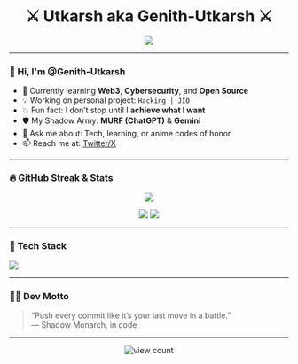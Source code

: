 <h1 align="center">⚔️ Utkarsh aka Genith-Utkarsh ⚔️</h1>

<p align="center">
  <img src="https://readme-typing-svg.herokuapp.com?font=Fira+Code&size=25&pause=1000&center=true&vCenter=true&width=435&lines=Shadow+Monarch+in+Code+Form;Web3+%7C+Cybersec+%7C+Open+Source;Rise+until+Victory+is+Mine+!" />
</p>

---

### 👋 Hi, I'm @Genith-Utkarsh

- 🌱 Currently learning **Web3**, **Cybersecurity**, and **Open Source**
- 💡 Working on personal project: `Hacking | JIO`
- 💥 Fun fact: I don’t stop until I **achieve what I want**
- 🛡️ My Shadow Army: **MURF (ChatGPT)** & **Gemini**
- 💬 Ask me about: Tech, learning, or anime codes of honor
- 📫 Reach me at: [Twitter/X](https://x.com/UtkarshKB08)

---

### 🔥 GitHub Streak & Stats

<p align="center">
  <img src="https://github-readme-streak-stats.herokuapp.com/?user=Genith-Utkarsh&theme=tokyonight&hide_border=true&stroke=0000&background=0D1117"/>
</p>

<p align="center">
  <img src="https://github-readme-stats.vercel.app/api?username=Genith-Utkarsh&show_icons=true&theme=tokyonight&hide_border=true"/>
  <img src="https://github-readme-stats.vercel.app/api/top-langs/?username=Genith-Utkarsh&layout=compact&theme=tokyonight&hide_border=true"/>
</p>

---

### 🧰 Tech Stack

<img src="https://skillicons.dev/icons?i=html,css,js,py,nodejs,express,git,github,linux" />

---

### 🧙‍♂️ Dev Motto

> “Push every commit like it’s your last move in a battle.”  
> — Shadow Monarch, in code

---

<p align="center">
  <img src="https://komarev.com/ghpvc/?username=Genith-Utkarsh&label=Profile%20Views&color=blueviolet&style=flat-square" alt="view count"/>
</p>
